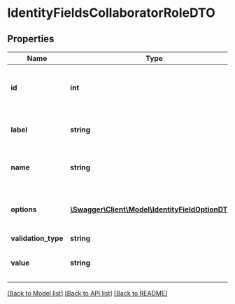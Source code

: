 # IdentityFieldsCollaboratorRoleDTO

## Properties
Name | Type | Description | Notes
------------ | ------------- | ------------- | -------------
**id** | **int** | The unique Id of the field you&#x27;d like to update. | 
**label** | **string** | The label of the field you&#x27;d like to update. | [optional] 
**name** | **string** | The name of the field you&#x27;d like to update. | [optional] 
**options** | [**\Swagger\Client\Model\IdentityFieldOptionDTO[]**](IdentityFieldOptionDTO.md) | The options of the field you&#x27;d like to update if applicable. | [optional] 
**validation_type** | **string** |  | [optional] 
**value** | **string** | The new value of the contract field. | 

[[Back to Model list]](../../README.md#documentation-for-models) [[Back to API list]](../../README.md#documentation-for-api-endpoints) [[Back to README]](../../README.md)

